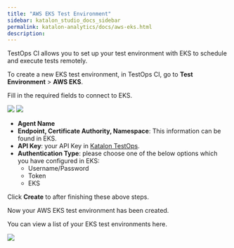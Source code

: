 ```yaml
---
title: "AWS EKS Test Environment" 
sidebar: katalon_studio_docs_sidebar
permalink: katalon-analytics/docs/aws-eks.html 
description: 
---
```

TestOps CI allows you to set up your test environment with EKS to schedule and execute tests remotely.

To create a new EKS test environment, in TestOps CI, go to **Test Environment** > **AWS EKS**.

Fill in the required fields to connect to EKS.

<img src="https://github.com/katalon-studio/docs-images/raw/master/katalon-analytics/docs/aws-eks/1-config-eks.png" width="" height="">

<img src="https://github.com/katalon-studio/docs-images/raw/master/katalon-analytics/docs/aws-eks/2-config-eks.png" width="" height="">

- **Agent Name**
- **Endpoint, Certificate Authority, Namespace**: This information can be found in EKS.
- **API Key**: your API Key in [Katalon TestOps](https://analytics.katalon.com/user/apikey).
- **Authentication Type**: please choose one of the below options which you have configured in EKS:
  - Username/Password
  - Token
  - EKS


Click **Create** to after finishing these above steps.

Now your AWS EKS test environment has been created.

You can view a list of your EKS test environments here.

<img src="https://github.com/katalon-studio/docs-images/raw/master/katalon-analytics/docs/aws-eks/3-list.png" width="" height="">